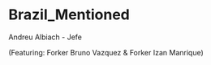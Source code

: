 # Brazil_Mentioned

Andreu Albiach - Jefe

(Featuring: Forker Bruno Vazquez & Forker Izan Manrique)
